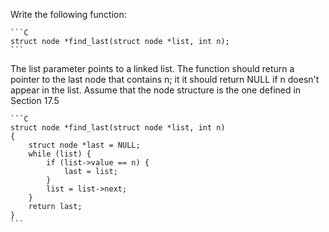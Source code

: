 Write the following function:

    ```C
    struct node *find_last(struct node *list, int n);
    ```

The list parameter points to a linked list. The function should return a pointer to the last node that contains n; it it should return NULL if n doesn't appear in the list. Assume that the node structure is the one defined in Section 17.5

    ```C
    struct node *find_last(struct node *list, int n)
    {
        struct node *last = NULL;
        while (list) {
            if (list->value == n) {
                last = list;
            }
            list = list->next;
        }
        return last;
    }
    ```
